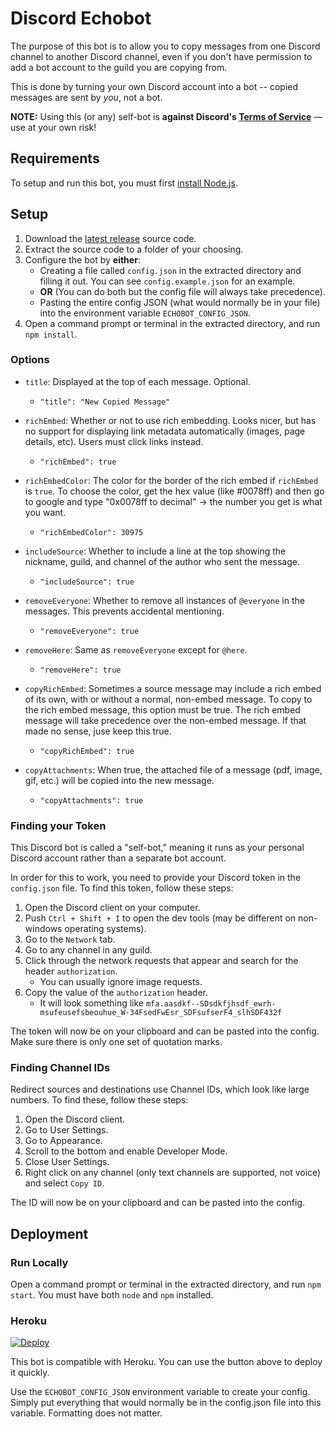 # Discord Echobot

The purpose of this bot is to allow you to copy messages from one Discord channel to another Discord channel, even if you don't have permission to add a bot account to the guild you are copying from.

This is done by turning your own Discord account into a bot -- copied messages are sent by _you_, not a bot.

**NOTE:** Using this (or any) self-bot is **against Discord's [Terms of Service](https://discordapp.com/terms)** — use at your own risk!

## Requirements

To setup and run this bot, you must first [install Node.js](https://nodejs.org/en/).

## Setup

1. Download the [latest release](https://github.com/MitchTalmadge/discord-echobot/releases/latest) source code.
2. Extract the source code to a folder of your choosing.
3. Configure the bot by **either**:
    - Creating a file called `config.json` in the extracted directory and filling it out. You can see `config.example.json` for an example.
    - **OR** (You can do both but the config file will always take precedence).
    - Pasting the entire config JSON (what would normally be in your file) into the environment variable `ECHOBOT_CONFIG_JSON`.
4. Open a command prompt or terminal in the extracted directory, and run `npm install`.

### Options

* `title`: Displayed at the top of each message. Optional.
  * ```"title": "New Copied Message"```

* `richEmbed`: Whether or not to use rich embedding. Looks nicer, but has no support for displaying link metadata automatically (images, page details, etc). Users must click links instead.
  * ```"richEmbed": true```

* `richEmbedColor`: The color for the border of the rich embed if `richEmbed` is `true`. To choose the color, get the hex value (like #0078ff) and then go to google and type "0x0078ff to decimal" -> the number you get is what you want.
  * ```"richEmbedColor": 30975```

* `includeSource`: Whether to include a line at the top showing the nickname, guild, and channel of the author who sent the message.
  * ```"includeSource": true```

* `removeEveryone`: Whether to remove all instances of `@everyone` in the messages. This prevents accidental mentioning.
  * ```"removeEveryone": true```

* `removeHere`: Same as `removeEveryone` except for `@here`.
  * ```"removeHere": true```

* `copyRichEmbed`: Sometimes a source message may include a rich embed of its own, with or without a normal, non-embed message. To copy to the rich embed message, this option must be true. The rich embed message will take precedence over the non-embed message. If that made no sense, juse keep this true.
  * ```"copyRichEmbed": true```

* `copyAttachments`: When true, the attached file of a message (pdf, image, gif, etc.) will be copied into the new message.
  * ```"copyAttachments": true```

### Finding your Token

This Discord bot is called a "self-bot," meaning it runs as your personal Discord account rather than a separate bot account.

In order for this to work, you need to provide your Discord token in the `config.json` file. To find this token, follow these steps:

1. Open the Discord client on your computer.
2. Push `Ctrl + Shift + I` to open the dev tools (may be different on non-windows operating systems).
3. Go to the `Network` tab.
4. Go to any channel in any guild.
5. Click through the network requests that appear and search for the header `authorization`. 
    - You can usually ignore image requests.
6. Copy the value of the `authorization` header.
    - It will look something like `mfa.aasdkf--SDsdkfjhsdf_ewrh-msufeusefsbeouhue_W-34FsedFwEsr_SDFsufserF4_slhSDF432f`

The token will now be on your clipboard and can be pasted into the config. Make sure there is only one set of quotation marks.

### Finding Channel IDs

Redirect sources and destinations use Channel IDs, which look like large numbers. To find these, follow these steps:

1. Open the Discord client.
2. Go to User Settings.
3. Go to Appearance.
4. Scroll to the bottom and enable Developer Mode.
5. Close User Settings.
6. Right click on any channel (only text channels are supported, not voice) and select `Copy ID`.

The ID will now be on your clipboard and can be pasted into the config.


## Deployment

### Run Locally

Open a command prompt or terminal in the extracted directory, and run `npm start`. You must have both `node` and `npm` installed.

### Heroku

[![Deploy](https://www.herokucdn.com/deploy/button.svg)](https://heroku.com/deploy?template=https://github.com/MitchTalmadge/discord-echobot/tree/master)

This bot is compatible with Heroku. You can use the button above to deploy it quickly. 

Use the `ECHOBOT_CONFIG_JSON` environment variable to create your config. Simply put everything that would normally be in the config.json file into this variable. Formatting does not matter.
